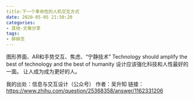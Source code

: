 ```yaml
---
title:下一个革命性的人机交互方式
date: 2020-05-05 21:50:20
categories:
- 其他-文章分享
tags:
- 碎碎念
---
```

图形界面、AR和手势交互、焦虑、“宁静技术”
Technology should amplify the best of technology and the best of humanity
设计应该强化科技和人性最好的一面。
让人成为成为更好的人。


我的出处：信息与交互设计（公众号）
作者：吴升知
链接：<https://www.zhihu.com/question/25368358/answer/1162331206>
